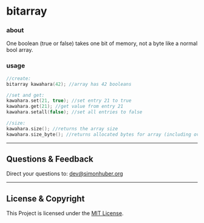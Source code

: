 # bitarray

### about
One boolean (true or false) takes one bit of memory, not a byte like a normal bool array.

### usage

```C++
//create:
bitarray kawahara(42); //array has 42 booleans

//set and get:
kawahara.set(21, true); //set entry 21 to true
kawahara.get(21); //get value from entry 21
kawahara.setall(false); //set all entries to false

//size:
kawahara.size(); //returns the array size
kawahara.size_byte(); //returns allocated bytes for array (including overhead)
```

---

## Questions & Feedback
Direct your questions to: dev@simonhuber.org

---

## License & Copyright
This Project is licensed under the [MIT License](LICENSE).

